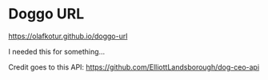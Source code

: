 # Doggo URL

https://olafkotur.github.io/doggo-url

I needed this for something...

Credit goes to this API: https://github.com/ElliottLandsborough/dog-ceo-api
